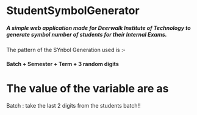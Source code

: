 # StudentSymbolGenerator
##### A simple web application made for Deerwalk Institute of Technology to generate symbol number of students for their Internal Exams.

The pattern of the SYnbol Generation used is :-
#### Batch + Semester + Term + 3 random digits

The value of the variable are as
===========================================
 Batch : take the last 2 digits from the students batch!!

